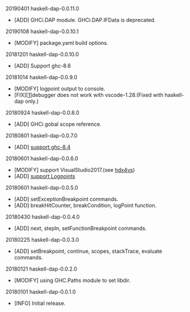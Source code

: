 
20190401 haskell-dap-0.0.11.0

  * [ADD] GHCi.DAP module. GHCi.DAP.IFData is deprecated.


20190108 haskell-dap-0.0.10.1

  * [MODIFY] package.yaml build options.


20181201 haskell-dap-0.0.10.0

  * [ADD] Support ghc-8.6


20181014 haskell-dap-0.0.9.0

  * [MODIFY] logpoint output to console.
  * [FIX][[1](https://github.com/phoityne/hdx4vsc/issues/1)]debugger does not work with vscode-1.28.(Fixed with haskell-dap only.)


20180924 haskell-dap-0.0.8.0

  * [ADD] GHCi gobal scope reference.


20180801 haskell-dap-0.0.7.0

  * [ADD] [support ghc-8.4](https://github.com/phoityne/haskell-dap/issues/2)


20180601 haskell-dap-0.0.6.0

  * [MODIFY] support VisualStudio2017.(see [hdx4vs](https://github.com/phoityne/hdx4vsc))
  * [ADD] [ support Logpoints](https://github.com/phoityne/haskell-dap/issues/3)


20180601 haskell-dap-0.0.5.0

  * [ADD] setExceptionBreakpoint commands.
  * [ADD] breakHitCounter, breakCondition, logPoint function.


20180430 haskell-dap-0.0.4.0

  * [ADD] next, stepIn, setFunctionBreakpoint commands.


20180225 haskell-dap-0.0.3.0

  * [ADD] setBreakpoint, continue, scopes, stackTrace, evaluate commands.


20180121 haskell-dap-0.0.2.0

  * [MODIFY] using GHC.Paths module to set libdir.


20180101 haskell-dap-0.0.1.0

  * [INFO] Initial release.


